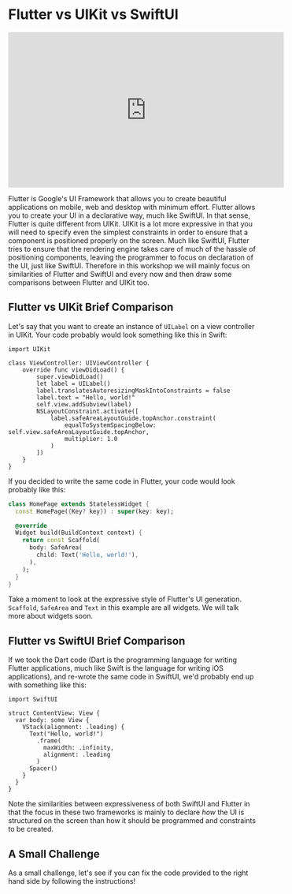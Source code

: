 # Flutter vs UIKit vs SwiftUI

<iframe width="560" height="315" src="https://www.youtube.com/embed/v-KV2N-UUts" title="YouTube video player" frameborder="0" allow="accelerometer; autoplay; clipboard-write; encrypted-media; gyroscope; picture-in-picture" allowfullscreen></iframe>

Flutter is Google's UI Framework that allows you to create beautiful applications on mobile, web and desktop with minimum effort. Flutter allows you to create your UI in a declarative way, much like SwiftUI. In that sense, Flutter is quite different from UIKit. UIKit is a lot more expressive in that you will need to specify even the simplest constraints in order to ensure that a component is positioned properly on the screen. Much like SwiftUI, Flutter tries to ensure that the rendering engine takes care of much of the hassle of positioning components, leaving the programmer to focus on declaration of the UI, just like SwiftUI. Therefore in this workshop we will mainly focus on similarities of Flutter and SwiftUI and every now and then draw some comparisons between Flutter and UIKit too.

## Flutter vs UIKit Brief Comparison

Let's say that you want to create an instance of `UILabel` on a view controller in UIKit. Your code probably would look something like this in Swift:

```
import UIKit

class ViewController: UIViewController {
    override func viewDidLoad() {
        super.viewDidLoad()
        let label = UILabel()
        label.translatesAutoresizingMaskIntoConstraints = false
        label.text = "Hello, world!"
        self.view.addSubview(label)
        NSLayoutConstraint.activate([
            label.safeAreaLayoutGuide.topAnchor.constraint(
                equalToSystemSpacingBelow: self.view.safeAreaLayoutGuide.topAnchor,
                multiplier: 1.0
            )
        ])
    }
}
```

If you decided to write the same code in Flutter, your code would look probably like this:

```dart
class HomePage extends StatelessWidget {
  const HomePage({Key? key}) : super(key: key);

  @override
  Widget build(BuildContext context) {
    return const Scaffold(
      body: SafeArea(
        child: Text('Hello, world!'),
      ),
    );
  }
}
```

Take a moment to look at the expressive style of Flutter's UI generation. `Scaffold`, `SafeArea` and `Text` in this example are all widgets. We will talk more about widgets soon.

## Flutter vs SwiftUI Brief Comparison

If we took the Dart code (Dart is the programming language for writing Flutter applications, much like Swift is the language for writing iOS applications), and re-wrote the same code in SwiftUI, we'd probably end up with something like this:

```
import SwiftUI

struct ContentView: View {
  var body: some View {
    VStack(alignment: .leading) {
      Text("Hello, world!")
        .frame(
          maxWidth: .infinity,
          alignment: .leading
        )
      Spacer()
    }
  }
}
```

Note the similarities between expressiveness of both SwiftUI and Flutter in that the focus in these two frameworks is mainly to declare *how* the UI is structured on the screen than how it should be programmed and constraints to be created.

## A Small Challenge

As a small challenge, let's see if you can fix the code provided to the right hand side by following the instructions!